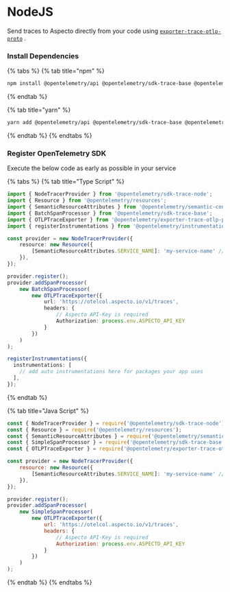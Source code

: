 # NodeJS

Send traces to Aspecto directly from your code using [`exporter-trace-otlp-proto`](https://www.npmjs.com/package/@opentelemetry/exporter-trace-otlp-proto) .

### Install Dependencies&#x20;

{% tabs %}
{% tab title="npm" %}
```bash
npm install @opentelemetry/api @opentelemetry/sdk-trace-base @opentelemetry/sdk-trace-node @opentelemetry/resources @opentelemetry/semantic-conventions @opentelemetry/exporter-trace-otlp-proto @opentelemetry/instrumentation
```
{% endtab %}

{% tab title="yarn" %}
```bash
yarn add @opentelemetry/api @opentelemetry/sdk-trace-base @opentelemetry/sdk-trace-node @opentelemetry/resources @opentelemetry/semantic-conventions @opentelemetry/exporter-trace-otlp-proto @opentelemetry/instrumentation
```
{% endtab %}
{% endtabs %}

### Register OpenTelemetry SDK&#x20;

Execute the below code as early as possible in your service

{% tabs %}
{% tab title="Type Script" %}
```typescript
import { NodeTracerProvider } from '@opentelemetry/sdk-trace-node';
import { Resource } from '@opentelemetry/resources';
import { SemanticResourceAttributes } from '@opentelemetry/semantic-conventions';
import { BatchSpanProcessor } from '@opentelemetry/sdk-trace-base';
import { OTLPTraceExporter } from '@opentelemetry/exporter-trace-otlp-proto';
import { registerInstrumentations } from '@opentelemetry/instrumentation';

const provider = new NodeTracerProvider({
    resource: new Resource({
        [SemanticResourceAttributes.SERVICE_NAME]: 'my-service-name' // service name is required
    }),
});

provider.register();
provider.addSpanProcessor(
    new BatchSpanProcessor(
        new OTLPTraceExporter({
            url: 'https://otelcol.aspecto.io/v1/traces',
            headers: {
                // Aspecto API-Key is required
                Authorization: process.env.ASPECTO_API_KEY
            }
        })
    )
);

registerInstrumentations({
  instrumentations: [
    // add auto instrumentations here for packages your app uses
  ],
});
```
{% endtab %}

{% tab title="Java Script" %}
```javascript
const { NodeTracerProvider } = require('@opentelemetry/sdk-trace-node');
const { Resource } = require('@opentelemetry/resources');
const { SemanticResourceAttributes } = require('@opentelemetry/semantic-conventions');
const { SimpleSpanProcessor } = require('@opentelemetry/sdk-trace-base');
const { OTLPTraceExporter } = require('@opentelemetry/exporter-trace-otlp-proto');

const provider = new NodeTracerProvider({
    resource: new Resource({
        [SemanticResourceAttributes.SERVICE_NAME]: 'my-service-name' // service name is required
    }),
});

provider.register();
provider.addSpanProcessor(
    new SimpleSpanProcessor(
        new OTLPTraceExporter({
            url: 'https://otelcol.aspecto.io/v1/traces',
            headers: {
                // Aspecto API-Key is required
                Authorization: process.env.ASPECTO_API_KEY
            }
        })
    )
);

```
{% endtab %}
{% endtabs %}

